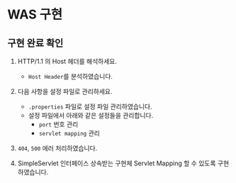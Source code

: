 # WAS 구현
## 구현 완료 확인
1. HTTP/1.1 의 Host 헤더를 해석하세요.
    * `Host Header`를 분석하였습니다.
 
2. 다음 사항을 설정 파일로 관리하세요.
    * `.properties` 파일로 설정 파일 관리하였습니다.
    * 설정 파일에서 아래와 같은 설정들을 관리합니다.
        * `port` 번호 관리
        * `servlet mapping` 관리

3. `404`, `500` 에러 처리하였습니다.

6. SimpleServlet 인터페이스 상속받는 구현체 Servlet Mapping 할 수 있도록 구현하였습니다.
